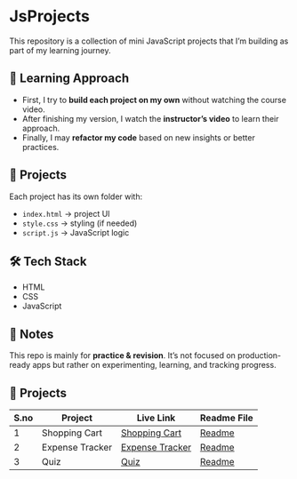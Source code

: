 # JsProjects

This repository is a collection of mini JavaScript projects that I’m building as part of my learning journey.

## 🚀 Learning Approach

* First, I try to **build each project on my own** without watching the course video.
* After finishing my version, I watch the **instructor’s video** to learn their approach.
* Finally, I may **refactor my code** based on new insights or better practices.

## 📂 Projects

Each project has its own folder with:

* `index.html` → project UI
* `style.css` → styling (if needed)
* `script.js` → JavaScript logic

## 🛠 Tech Stack

* HTML
* CSS
* JavaScript

## 📝 Notes

This repo is mainly for **practice & revision**. It’s not focused on production-ready apps but rather on experimenting, learning, and tracking progress.


## 📅 Projects

| S.no | Project        | Live Link                                  | Readme File                          |
|------|----------------|--------------------------------------------|---------------------------------------|
| 1    | Shopping Cart  | [Shopping Cart](ShoppingCart/index.html)   | [Readme](ShoppingCart/Readme.md)     |
| 2    | Expense Tracker  | [Expense Tracker](ExpenseTracker/index.html)   | [Readme](ExpenseTracker/Readme.md)     |
| 3    | Quiz  | [Quiz](Quiz/index.html)   | [Readme](Quiz/Readme.md)     |
